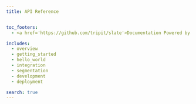 ```yaml
---
title: API Reference


toc_footers:
  - <a href='https://github.com/tripit/slate'>Documentation Powered by Slate</a>

includes:
  - overview
  - getting_started
  - hello_world
  - integration
  - segmentation
  - development
  - deployment

search: true
---
```

